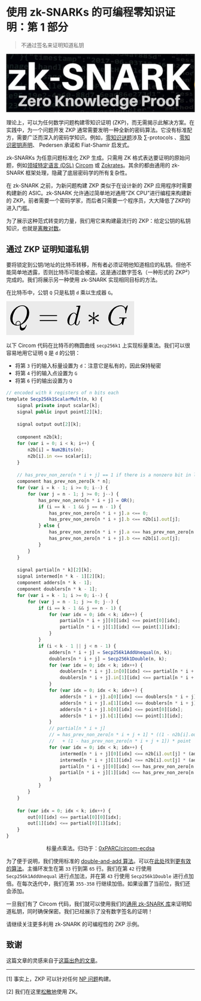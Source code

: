 # 使用 zk-SNARKs 的可编程零知识证明：第 1 部分

> 不通过签名来证明知道私钥

![](./1.png)

理论上，可以为任何数学问题构建零知识证明 (ZKP)，而无需揭示此解决方案。在实践中，为一个问题开发 ZKP 通常需要发明一种全新的密码算法。它没有标准配方，需要广泛而深入的密码学知识。例如，[零知识谜题](https://blog.csdn.net/freedomhero/article/details/125817327)涉及 ∑-protocols 、[零知识密钥声明](https://github.com/sCrypt-Inc/article/blob/1cbdb31a0b31b91f68920ffe2293ffc9385afc61/Zero-Knowledge%20Key-Statement%20Proof/Zero-Knowledge%20Key-Statement%20Proof.md)、 Pedersen 承诺和 Fiat-Shamir 启发式。


zk-SNARKs 为任意问题标准化 ZKP 生成。只需用 ZK 格式表达要证明的原始问题，例如[领域特定语言 (DSL)](https://en.wikipedia.org/wiki/Domain-specific_language) [Circom](https://docs.circom.io/) 或 [Zokrates](https://zokrates.github.io/)。其余的都由通用的 zk-SNARK 框架处理，隐藏了底层密码学的所有复杂性。

在 zk-SNARK 之前，为新问题构建 ZKP 类似于在设计新的 ZKP 应用程序时需要构建新的 ASIC。zk-SNARK 允许通过简单地对通用“ZK CPU”进行编程来构建新的 ZKP。前者需要一个密码学家，而后者只需要一个程序员，大大降低了ZKP的进入门槛。

为了展示这种范式转变的力量，我们用它来构建最流行的 ZKP：给定公钥的私钥知识，也就是[离散对数](https://crypto.stackexchange.com/questions/15075/is-the-term-elliptic-curve-discrete-logarithm-problem-a-misnomer)。


## 通过 ZKP 证明知道私钥


要将锁定到公钥/地址的比特币转移，所有者必须证明他知道相应的私钥。但他不能简单地透露，否则比特币可能会被盗。这是通过数字签名（一种形式的 ZKP²）完成的。我们将展示另一种使用 zk-SNARK 实现相同目标的方法。

在比特币中，公钥 `Q` 只是私钥 `d` 乘以生成器 `G`。

![](./2.png)

以下 Circom 代码在比特币的椭圆曲线 `secp256k1` 上实现标量乘法。我们可以很容易地用它证明 `Q` 是 `d` 的公钥：

* 将第 `3` 行的输入标量设置为 `d`：注意它是私有的，因此保持秘密
* 将第 `4` 行的输入点设置为 `G`
* 将第 `6` 行的输出设置为 `Q`

```js
// encoded with k registers of n bits each
template Secp256k1ScalarMult(n, k) {
    signal private input scalar[k];
    signal public input point[2][k];

    signal output out[2][k];

    component n2b[k];
    for (var i = 0; i < k; i++) {
        n2b[i] = Num2Bits(n);
        n2b[i].in <== scalar[i];
    }

    // has_prev_non_zero[n * i + j] == 1 if there is a nonzero bit in location [i][j] or higher order bit
    component has_prev_non_zero[k * n];
    for (var i = k - 1; i >= 0; i--) {
        for (var j = n - 1; j >= 0; j--) {
            has_prev_non_zero[n * i + j] = OR();
            if (i == k - 1 && j == n - 1) {
                has_prev_non_zero[n * i + j].a <== 0;
                has_prev_non_zero[n * i + j].b <== n2b[i].out[j];
            } else {
                has_prev_non_zero[n * i + j].a <== has_prev_non_zero[n * i + j + 1].out;
                has_prev_non_zero[n * i + j].b <== n2b[i].out[j];
            }
        }
    }

    signal partial[n * k][2][k];
    signal intermed[n * k - 1][2][k];
    component adders[n * k - 1];
    component doublers[n * k - 1];
    for (var i = k - 1; i >= 0; i--) {
        for (var j = n - 1; j >= 0; j--) {
            if (i == k - 1 && j == n - 1) {
                for (var idx = 0; idx < k; idx++) {
                    partial[n * i + j][0][idx] <== point[0][idx];
                    partial[n * i + j][1][idx] <== point[1][idx];
                }
            }
            if (i < k - 1 || j < n - 1) {
                adders[n * i + j] = Secp256k1AddUnequal(n, k);
                doublers[n * i + j] = Secp256k1Double(n, k);
                for (var idx = 0; idx < k; idx++) {
                    doublers[n * i + j].in[0][idx] <== partial[n * i + j + 1][0][idx];
                    doublers[n * i + j].in[1][idx] <== partial[n * i + j + 1][1][idx];
                }
                for (var idx = 0; idx < k; idx++) {
                    adders[n * i + j].a[0][idx] <== doublers[n * i + j].out[0][idx];
                    adders[n * i + j].a[1][idx] <== doublers[n * i + j].out[1][idx];
                    adders[n * i + j].b[0][idx] <== point[0][idx];
                    adders[n * i + j].b[1][idx] <== point[1][idx];
                }
                // partial[n * i + j]
                // = has_prev_non_zero[n * i + j + 1] * ((1 - n2b[i].out[j]) * doublers[n * i + j] + n2b[i].out[j] * adders[n * i + j])
                //   + (1 - has_prev_non_zero[n * i + j + 1]) * point
                for (var idx = 0; idx < k; idx++) {
                    intermed[n * i + j][0][idx] <== n2b[i].out[j] * (adders[n * i + j].out[0][idx] - doublers[n * i + j].out[0][idx]) + doublers[n * i + j].out[0][idx];
                    intermed[n * i + j][1][idx] <== n2b[i].out[j] * (adders[n * i + j].out[1][idx] - doublers[n * i + j].out[1][idx]) + doublers[n * i + j].out[1][idx];
                    partial[n * i + j][0][idx] <== has_prev_non_zero[n * i + j + 1].out * (intermed[n * i + j][0][idx] - point[0][idx]) + point[0][idx];
                    partial[n * i + j][1][idx] <== has_prev_non_zero[n * i + j + 1].out * (intermed[n * i + j][1][idx] - point[1][idx]) + point[1][idx];
                }
            }
        }
    }

    for (var idx = 0; idx < k; idx++) {
        out[0][idx] <== partial[0][0][idx];
        out[1][idx] <== partial[0][1][idx];
    }
}
```

<center>标量点乘法。归功于：<a href="https://github.com/0xPARC/circom-ecdsa/blob/08c2c905b918b563c81a71086e493cb9d39c5a08/circuits/secp256k1.circom#L313">0xPARC/circom-ecdsa</a></center>

为了便于说明，我们使用标准的 [double-and-add 算法](https://en.wikipedia.org/wiki/Elliptic_curve_point_multiplication#Double-and-add)。可以在[此处](https://github.com/0xPARC/circom-ecdsa/blob/08c2c905b918b563c81a71086e493cb9d39c5a08/circuits/ecdsa.circom#L14)找到[更有效的算法](https://0xparc.org/blog/zk-ecdsa-2)。主循环发生在第 `33` 行到第 `65` 行。我们在第 `42` 行使用 `Secp256k1AddUnequal` 进行点加法，并在第 `43` 行使用 `Secp256k1Double` 进行点加倍。在每次迭代中，我们在第 `355-358` 行继续加倍。如果设置了当前位，我们还会添加。

一旦我们有了 Circom 代码，我们就可以使用我们的[通用 zk-SNARK 库](https://blog.csdn.net/freedomhero/article/details/125599764)来证明知道私钥，同时确保保密。我们已经展示了没有数字签名的证明！

请继续关注更多利用 zk-SNARK 的可编程性的 ZKP 示例。

## 致谢

这篇文章的灵感来自于[这篇出色的文章](https://0xparc.org/blog/zk-group-sigs)。

---------------------------


[1] 事实上，ZKP 可以针对任何 [NP 问题](https://crypto.stackexchange.com/questions/64347/can-you-explain-what-an-np-statement-is-when-they-refer-to-it-in-zero-knowledge)构建。

[2] 我们在这里[松散地](https://crypto.stackexchange.com/questions/35177/is-using-digital-signatures-to-prove-identity-a-zero-knowledge-proof)使用 ZK。